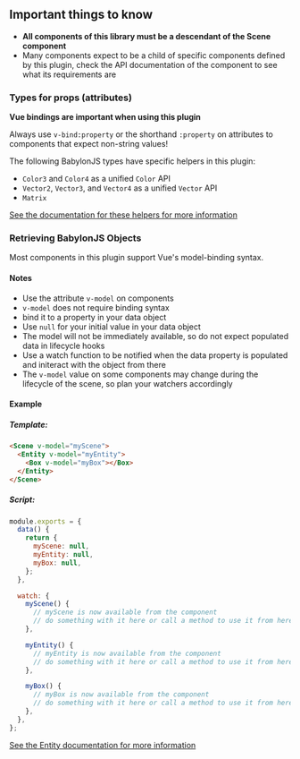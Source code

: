 ## Important things to know

 - **All components of this library must be a descendant of the Scene component**
 - Many components expect to be a child of specific components defined by this plugin, check the API documentation of the component to see what its requirements are

### Types for props (attributes)

**Vue bindings are important when using this plugin**

Always use `v-bind:property` or the shorthand `:property` on attributes to components that expect non-string values!

The following BabylonJS types have specific helpers in this plugin:

 - `Color3` and `Color4` as a unified `Color` API
 - `Vector2`, `Vector3`, and `Vector4` as a unified `Vector` API
 - `Matrix`

[See the documentation for these helpers for more information](#util)

### Retrieving BabylonJS Objects

Most components in this plugin support Vue's model-binding syntax.

#### Notes

 - Use the attribute `v-model` on components 
 - `v-model` does not require binding syntax
 - bind it to a property in your data object
 - Use `null` for your initial value in your data object
 - The model will not be immediately available, so do not expect populated data in lifecycle hooks
 - Use a watch function to be notified when the data property is populated and initeract with the object from there
 - The `v-model` value on some components may change during the lifecycle of the scene, so plan your watchers accordingly

#### Example

##### Template:

```html
<Scene v-model="myScene">
  <Entity v-model="myEntity">
    <Box v-model="myBox"></Box>
  </Entity>
</Scene>
```

##### Script:

```js
module.exports = {
  data() {
    return {
      myScene: null,
      myEntity: null,
      myBox: null,
    };
  },

  watch: {
    myScene() {
      // myScene is now available from the component
      // do something with it here or call a method to use it from here
    },

    myEntity() {
      // myEntity is now available from the component
      // do something with it here or call a method to use it from here
    },

    myBox() {
      // myBox is now available from the component
      // do something with it here or call a method to use it from here
    },
  },
};
```

[See the Entity documentation for more information](#entity)
